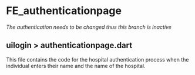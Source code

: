 # FE_authenticationpage 

*The authentication needs to be changed thus this branch is inactive* 

## uilogin > authenticationpage.dart
This file contains the code for the hospital authentication process when the individual enters their name and the name of the hospital. 
